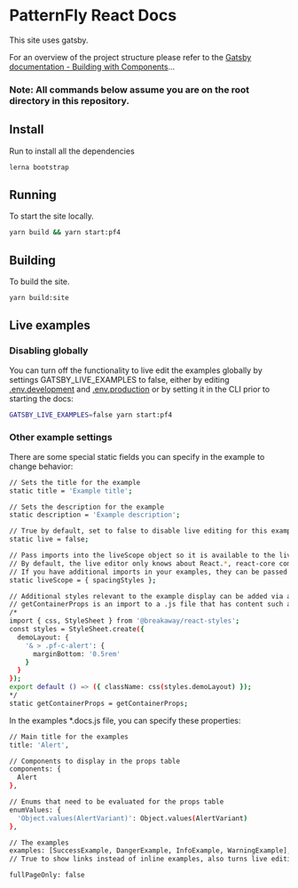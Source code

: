 # PatternFly React Docs
This site uses gatsby.

For an overview of the project structure please refer to the [Gatsby documentation - Building with Components](https://www.gatsbyjs.org/docs/building-with-components/)...



### Note: All commands below assume you are on the root directory in this repository.
## Install
Run to install all the dependencies
```sh
lerna bootstrap
```

## Running
To start the site locally.
```sh
yarn build && yarn start:pf4
```

## Building
To build the site.
```sh
yarn build:site
```

## Live examples
### Disabling globally
You can turn off the functionality to live edit the examples globally by settings GATSBY_LIVE_EXAMPLES to false, either by editing [.env.development](./.env.development) and [.env.production](./.env.production) or by setting it in the CLI prior to starting the docs:
```sh
GATSBY_LIVE_EXAMPLES=false yarn start:pf4
```
### Other example settings
There are some special static fields you can specify in the example to change behavior:
```sh
// Sets the title for the example
static title = 'Example title';

// Sets the description for the example
static description = 'Example description';

// True by default, set to false to disable live editing for this example
static live = false;

// Pass imports into the liveScope object so it is available to the live editor.
// By default, the live editor only knows about React.*, react-core components, react-icons, and the react-styles css function
// If you have additional imports in your examples, they can be passed to the live editor scope like this:
static liveScope = { spacingStyles };

// Additional styles relevant to the example display can be added via a static field getContainerProps.
// getContainerProps is an import to a .js file that has content such as:
/*
import { css, StyleSheet } from '@breakaway/react-styles';
const styles = StyleSheet.create({
  demoLayout: {
    '& > .pf-c-alert': {
      marginBottom: '0.5rem'
    }
  }
});
export default () => ({ className: css(styles.demoLayout) });
*/
static getContainerProps = getContainerProps;

```
In the examples *.docs.js file, you can specify these properties:
```sh
// Main title for the examples
title: 'Alert',

// Components to display in the props table
components: {
  Alert
},

// Enums that need to be evaluated for the props table
enumValues: {
  'Object.values(AlertVariant)': Object.values(AlertVariant)
},

// The examples
examples: [SuccessExample, DangerExample, InfoExample, WarningExample],
// True to show links instead of inline examples, also turns live editing off

fullPageOnly: false
```
